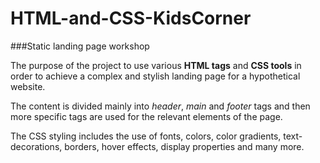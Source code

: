 # HTML-and-CSS-KidsCorner
###Static landing page workshop 

The purpose of the project to use various **HTML tags** and **CSS tools** in order to achieve a complex and stylish landing page for a hypothetical website. 

The content is divided mainly into *header*, *main* and *footer* tags and then more specific tags are used for the relevant elements of the page.

The CSS styling includes the use of fonts, colors, color gradients, text-decorations, borders, hover effects, display properties and many more.  